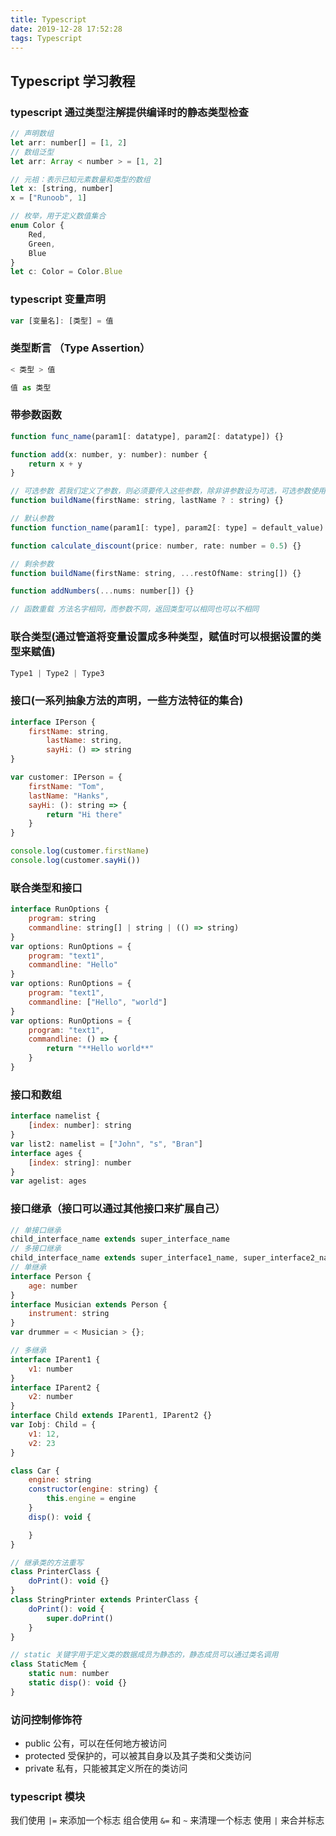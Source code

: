 ```yaml
---
title: Typescript
date: 2019-12-28 17:52:28
tags: Typescript
---
```


## Typescript 学习教程

<!-- more -->

### typescript 通过类型注解提供编译时的静态类型检查

``` js
// 声明数组
let arr: number[] = [1, 2]
// 数组泛型
let arr: Array < number > = [1, 2]

// 元祖：表示已知元素数量和类型的数组
let x: [string, number]
x = ["Runoob", 1]

// 枚举，用于定义数值集合
enum Color {
    Red,
    Green,
    Blue
}
let c: Color = Color.Blue
```

### typescript 变量声明

``` js
var [变量名]: [类型] = 值
```

### 类型断言 （Type Assertion）

``` js
< 类型 > 值

值 as 类型
```

### 带参数函数

``` js
function func_name(param1[: datatype], param2[: datatype]) {}

function add(x: number, y: number): number {
    return x + y
}

// 可选参数 若我们定义了参数，则必须要传入这些参数，除非讲参数设为可选，可选参数使用问号标识
function buildName(firstName: string, lastName ? : string) {}

// 默认参数
function function_name(param1[: type], param2[: type] = default_value) {}

function calculate_discount(price: number, rate: number = 0.5) {}

// 剩余参数
function buildName(firstName: string, ...restOfName: string[]) {}

function addNumbers(...nums: number[]) {}

// 函数重载 方法名字相同，而参数不同，返回类型可以相同也可以不相同
```

### 联合类型(通过管道将变量设置成多种类型，赋值时可以根据设置的类型来赋值)

``` js
Type1 | Type2 | Type3
```

### 接口(一系列抽象方法的声明，一些方法特征的集合)

``` js
interface IPerson {
    firstName: string,
        lastName: string,
        sayHi: () => string
}

var customer: IPerson = {
    firstName: "Tom",
    lastName: "Hanks",
    sayHi: (): string => {
        return "Hi there"
    }
}

console.log(customer.firstName)
console.log(customer.sayHi())
```

### 联合类型和接口

``` js
interface RunOptions {
    program: string
    commandline: string[] | string | (() => string)
}
var options: RunOptions = {
    program: "text1",
    commandline: "Hello"
}
var options: RunOptions = {
    program: "text1",
    commandline: ["Hello", "world"]
}
var options: RunOptions = {
    program: "text1",
    commandline: () => {
        return "**Hello world**"
    }
}
```

### 接口和数组

``` js
interface namelist {
    [index: number]: string
}
var list2: namelist = ["John", "s", "Bran"]
interface ages {
    [index: string]: number
}
var agelist: ages
```

### 接口继承（接口可以通过其他接口来扩展自己）

``` js
// 单接口继承
child_interface_name extends super_interface_name
// 多接口继承
child_interface_name extends super_interface1_name, super_interface2_name, ..., super_interfaceN_name
// 单继承
interface Person {
    age: number
}
interface Musician extends Person {
    instrument: string
}
var drummer = < Musician > {};
```

``` js
// 多继承
interface IParent1 {
    v1: number
}
interface IParent2 {
    v2: number
}
interface Child extends IParent1, IParent2 {}
var Iobj: Child = {
    v1: 12,
    v2: 23
}

class Car {
    engine: string
    constructor(engine: string) {
        this.engine = engine
    }
    disp(): void {

    }
}

// 继承类的方法重写
class PrinterClass {
    doPrint(): void {}
}
class StringPrinter extends PrinterClass {
    doPrint(): void {
        super.doPrint()
    }
}

// static 关键字用于定义类的数据成员为静态的，静态成员可以通过类名调用
class StaticMem {
    static num: number
    static disp(): void {}
}
```

### 访问控制修饰符

  + public 公有，可以在任何地方被访问
  + protected 受保护的，可以被其自身以及其子类和父类访问
  + private 私有，只能被其定义所在的类访问

### typescript 模块

我们使用 ` |= ` 来添加一个标志
组合使用 ` &= ` 和 ` ~ ` 来清理一个标志
使用 ` | ` 来合并标志 

